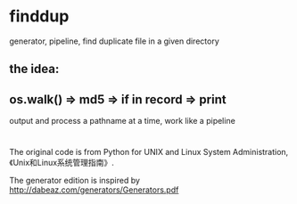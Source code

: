 # finddup
generator, pipeline, find duplicate file in a given directory

the idea:
---------------------------------------------------
   os.walk()  =>  md5  =>  if in record  =>  print 
---------------------------------------------------
output and process a pathname at a time, work like a pipeline
  
#
The original code is from Python for UNIX and Linux System Administration, 《Unix和Linux系统管理指南》.

The generator edition is inspired by http://dabeaz.com/generators/Generators.pdf


